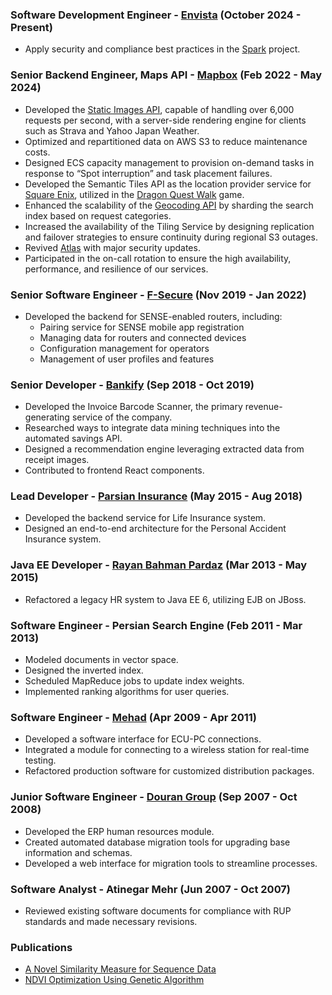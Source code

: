 ###  **Software Development Engineer \- [Envista](https://envistaco.com/en/)** (October 2024 \- Present)

* Apply security and compliance best practices in the [Spark](https://ormco.com/en-us/spark) project. 


###  **Senior Backend Engineer, Maps API \- [Mapbox](https://www.mapbox.com/)** (Feb 2022 \- May 2024)

* Developed the [Static Images API](https://docs.mapbox.com/api/maps/static-images), capable of handling over 6,000 requests per second, with a server-side rendering engine for clients such as Strava and Yahoo Japan Weather.
* Optimized and repartitioned data on AWS S3 to reduce maintenance costs.
* Designed ECS capacity management to provision on-demand tasks in response to “Spot interruption” and task placement failures.
* Developed the Semantic Tiles API as the location provider service for [Square Enix](https://www.square-enix.com/), utilized in the [Dragon Quest Walk](https://play.google.com/store/apps/details?id=com.square_enix.android_googleplay.dqwalkj&hl=en&pli=1) game.
* Enhanced the scalability of the [Geocoding API](https://docs.mapbox.com/api/search/geocoding/) by sharding the search index based on request categories.
* Increased the availability of the Tiling Service by designing replication and failover strategies to ensure continuity during regional S3 outages.
* Revived [Atlas](https://www.mapbox.com/atlas) with major security updates.
* Participated in the on-call rotation to ensure the high availability, performance, and resilience of our services.

###  **Senior Software Engineer \- [F-Secure](https://www.f-secure.com/en)** (Nov 2019 \- Jan 2022)

* Developed the backend for SENSE-enabled routers, including:
    * Pairing service for SENSE mobile app registration
    * Managing data for routers and connected devices
    * Configuration management for operators
    * Management of user profiles and features

### **Senior Developer \- [Bankify](https://bankify.io/)** (Sep 2018 \- Oct 2019)

* Developed the Invoice Barcode Scanner, the primary revenue-generating service of the company.
* Researched ways to integrate data mining techniques into the automated savings API.
* Designed a recommendation engine leveraging extracted data from receipt images.
* Contributed to frontend React components.

### **Lead Developer \- [Parsian Insurance](https://parsianinsurance.ir/fa-IR/parsianinsurance/1/page/%D8%AE%D8%A7%D9%86%D9%87)** (May 2015 \- Aug 2018)

* Developed the backend service for Life Insurance system.
* Designed an end-to-end architecture for the Personal Accident Insurance system.

### **Java EE Developer \- [Rayan Bahman Pardaz](https://rbp.ir/)** (Mar 2013 \- May 2015)

* Refactored a legacy HR system to Java EE 6, utilizing EJB on JBoss.

### **Software Engineer \- Persian Search Engine** (Feb 2011 \- Mar 2013)

* Modeled documents in vector space.
* Designed the inverted index.
* Scheduled MapReduce jobs to update index weights.
* Implemented ranking algorithms for user queries.

### **Software Engineer \- [Mehad](https://mehad.ir/)** (Apr 2009 \- Apr 2011)

* Developed a software interface for ECU-PC connections.
* Integrated a module for connecting to a wireless station for real-time testing.
* Refactored production software for customized distribution packages.

### **Junior Software Engineer \- [Douran Group](https://www.linkedin.com/company/douran-group/?originalSubdomain=ir)** (Sep 2007 \- Oct 2008)

* Developed the ERP human resources module.
* Created automated database migration tools for upgrading base information and schemas.
* Developed a web interface for migration tools to streamline processes.

### **Software Analyst \- Atinegar Mehr** (Jun 2007 \- Oct 2007)

* Reviewed existing software documents for compliance with RUP standards and made necessary revisions.

### **Publications**
* [A Novel Similarity Measure for Sequence Data](https://www.researchgate.net/publication/236848462_A_Novel_Similarity_Measure_for_Sequence_Data)
* [NDVI Optimization Using Genetic Algorithm](https://ieeexplore.ieee.org/document/6121609)
